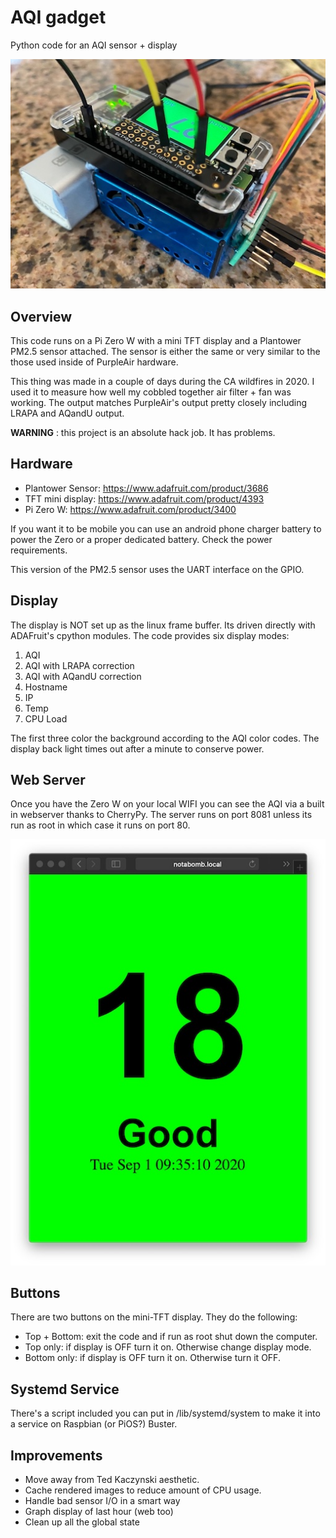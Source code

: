 # AQI gadget
Python code for an AQI sensor + display

![POS AQI Gadget](aqi-gadget.jpg)

## Overview

This code runs on a Pi Zero W with a mini TFT display and a Plantower PM2.5
sensor attached. The sensor is either the same or very similar to the those
used inside of PurpleAir hardware. 

This thing was made in a couple of days during the CA wildfires in 2020. I
used it to measure how well my cobbled together air filter + fan was
working. The output matches PurpleAir's output pretty closely including
LRAPA and AQandU output. 

**WARNING** : this project is an absolute hack job. It has problems.

## Hardware

 * Plantower Sensor: https://www.adafruit.com/product/3686
 * TFT mini display: https://www.adafruit.com/product/4393
 * Pi Zero W: https://www.adafruit.com/product/3400

If you want it to be mobile you can use an android phone charger battery to
power the Zero or a proper dedicated battery. Check the power requirements.

This version of the PM2.5 sensor uses the UART interface on the GPIO.

## Display

The display is NOT set up as the linux frame buffer. Its driven directly
with ADAFruit's cpython modules. The code provides six display modes:

 1. AQI
 2. AQI with LRAPA correction
 3. AQI with AQandU correction
 4. Hostname 
 4. IP 
 5. Temp
 6. CPU Load

The first three color the background according to the AQI color codes. The
display back light times out after a minute to conserve power.

## Web Server

Once you have the Zero W on your local WIFI you can see the AQI via a built
in webserver thanks to CherryPy. The server runs on port 8081 unless its
run as root in which case it runs on port 80.

![Huge web socket driven SPA served up by Pi Zero](aqi-web.jpg)

## Buttons

There are two buttons on the mini-TFT display. They do the following:

 * Top + Bottom: exit the code and if run as root shut down the computer.
 * Top only: if display is OFF turn it on. Otherwise change display mode.
 * Bottom only: if display is OFF turn it on. Otherwise turn it OFF.
 
## Systemd Service

There's a script included you can put in /lib/systemd/system to make it
into a service on Raspbian (or PiOS?) Buster.

## Improvements

 * Move away from Ted Kaczynski aesthetic.
 * Cache rendered images to reduce amount of CPU usage.
 * Handle bad sensor I/O in a smart way
 * Graph display of last hour (web too)
 * Clean up all the global state
